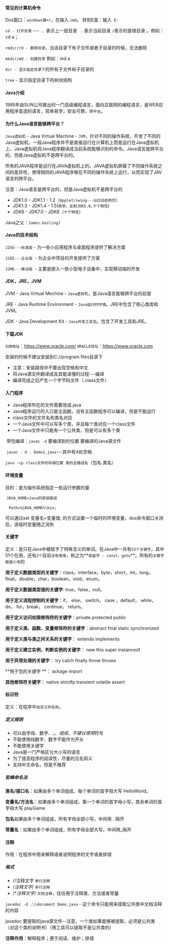 #### 常见的计算机命令

 Dos窗口：`windows键+r`，在输入 `cmd`。 转到E盘：输入` E:`

`cd - 打开目录`  ---    `..` 表示上一层目录  ` .` 表示当前目录    `/`表示的是根目录 。例如：cd a；

`rmdir/rd - 删除目录`，当该目录下有子文件或者子目录的时候，无法删除

`mkdir/md - 创建目录`  例如：md a

`dir - 显示指定目录下`的所有子文件和子目录的

`tree` - 显示指定目录下的树状结构

#### Java介绍

   1995年由SUN公司推出的一门高级编程语言，面向互联网的编程语言，是WEB应用程序首选的语言，简单易学，安全可靠，`跨平台`。

#### 为什么Java语言能够跨平台？

 `Java虚拟机` - Java Virtual Machine - `JVM`，针对不同的操作系统，开发了不同的Java虚拟机，一段Java程序并不是直接运行在计算机上而是运行在Java虚拟机上，Java虚拟机将Java程序翻译成当前系统能够识别的命令。Java语言是跨平台的，但是Java虚拟机不是跨平台的。

   所有的JAVA程序是运行在JAVA虚拟机上的，JAVA虚拟机屏蔽了不同操作系统之间的差异性，使得相同的JAVA程序够在不同的操作系统上运行，从而实现了JAV 语言的跨平台。

注意：Java语言是跨平台的，但是Java虚拟机不是跨平台的

- JDK1.0 - JDK1.1 - 1.2（`Applet/swing---GUI动态网页`）
- JDK1.3 - JDK1.4 - 1.5(`枚举，反射JDK5.0,十个特性`)
- JDK6 - JDK7.0 - JDK8（`十个特性`）

Java之父：`James.GoslingJ`

#### Java的技术结构

`J2SE---标准版` - 为一些小应用程序与桌面程序提供了解决方案

`J2EE---企业版 `- 为企业中项目的开发提供了方案

`J2ME---移动版 `- 主要是嵌入一些小型电子设备中，实现移动端的开发

#### JDK，JRE，JVM

JVM - Java Virtual Mechine - `Java虚拟机`，是Java语言能够跨平台的前提

JRE - Java Runtime Environment - `Java运行时环境`。JRE中包含了核心类库和JVM。

JDK - Java Development Kit - `Java开发工具包`。包含了开发工具和JRE。

#### 下载JDK

`SUN地址`：https://www.oracle.com/   `ORACLE地址`：https://www.oracle.com

安装的时候不建议安装到C://program files目录下

- 注意：安装路径中不要出现空格和中文
- 将Java源文件翻译成及其能读懂的过程---编译
- 编译完成之后产生一个字节码文件（.class文件）

#### 入门程序

- Java程序所在的文件需要改成.java 
- Java程序运行的入口是主函数。没有主函数程序可以编译，但是不能运行
- class文件的文件名和类名对应
-  一个Java文件中可以写多个类，并且每个类对应一个class文件
- 一个Java文件中只能有一个公共类，但是可以有多个类

​    带包编译：`javac -d` 要编译到的位置 要编译的Java源文件

​                   `javac - d . Demo1.java`---其中有4处空格

​                   `java -cp class文件的存储位置 类的全路径名`（包名.类名）

#### 环境变量

目的：是为操作系统指定一些运行参数的量

​         `JAVA_HOME=Java的安装路径`

​         ` Path=%JAVA_HOME%\bin;`

   可以通过set 变量名=变量值; 的方式设置一个临时的环境变量，dos命令窗口关闭后，该临时变量随之消失

#### 关键字

定义：是只在Java中被赋予了特殊含义的单词。在Java中一共有`53个关键字`，其中51个在用，还有`2个`目前`没有使用`，称之为**`保留字 - const，goto`**。所有的`关键字都是小写`的

**用于定义数据类型的关键字**：class，interface，byte，short，int，long，float，double，char，boolean，void，enum。

**用于定义数据类型值的关键字**:  true，false，null。

**用于定义流程控制的关键字**：if， else， switch， case ，default， while，do， for，break， continue， return。

**用于定义访问权限修饰符的关键字**：private  protected  public

**用于定义类、函数、变量修饰符的关键字**：abstract  final  static  synchronized  

**用于定义类与类之间关系的关键字**： extends  implements

**用于定义建立实例、判断实例的关键字**：  new  this  super  instanceof

**用于异常处理的关键字**： try  catch  finally  throw  throws

**用于包的关键字 **： ackage  import              

**其他修饰符关键字**： native  strictfp  transient  volatile  assert

#### 标识符

定义：在程序中`自定义的名称`。

##### 定义规则

- 可以由字母、数字、_、$组成，不建议使用$符号
- 不能使用纯数字、数字不能作为开头
- 不能使用关键字
- Java是一门严格区分大小写的语言
- 为了提高程序的阅读性，尽量的见名知义
- 支持中文命名，但是不推荐

##### 驼峰命名法

**类名/接口名**：如果由多个单词组成，每个单词的首字母大写  HelloWorld。

**变量名/方法名**：如果由多个单词组成，第一个单词的首字母小写，其余单词的首字母大写  playGame

**包名**如果由多个单词组成，所有字母全部小写，中间用 . 隔开

**常量名**：如果由多个单词组成，所有字母全部大写，中间用_隔开

#### 注释

作用：在程序中用来解释或者说明程序的文字或者排错 

##### 格式

- //注释文字    `单行注释`
- /*注释文字*/   `多行注释`
-  /**注释文字*/  `文档注释`，往往用于注释类、方法或者常量

`javadoc -d .\\document Demo.java` - 这个命令只能用来提取公共类中文档注释的内容

   javadoc 要提取的java源文件--注意，一个类如果能够被提取，必须是公共类 （对这个类的说明书）（用工具可以提取不是公共类的）

**注释作用**：解释程序；便于阅读、维护；排错

 

 
